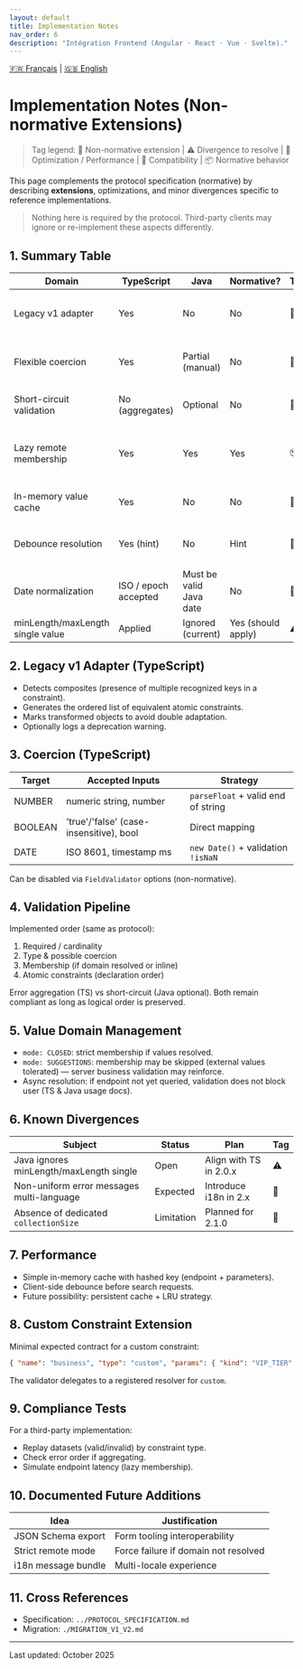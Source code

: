 ```yaml
---
layout: default
title: Implementation Notes
nav_order: 6
description: "Intégration Frontend (Angular · React · Vue · Svelte)."
---
```

[🇫🇷 Français](./IMPLEMENTATION_NOTES.md) | [🇬🇧 English](./en/IMPLEMENTATION_NOTES.md)

# Implementation Notes (Non-normative Extensions)

> Tag legend: 🔧 Non-normative extension | ⚠️ Divergence to resolve | 🚀 Optimization / Performance | 🧩 Compatibility | 📦 Normative behavior

This page complements the protocol specification (normative) by describing **extensions**, optimizations, and minor divergences specific to reference implementations.

> Nothing here is required by the protocol. Third-party clients may ignore or re-implement these aspects differently.

## 1. Summary Table
| Domain | TypeScript | Java | Normative? | Tag | Comment |
|--------|-----------|------|------------|-----|---------|
| Legacy v1 adapter | Yes | No | No | 🔧 | Automatic translation composites → atomics |
| Flexible coercion | Yes | Partial (manual) | No | 🔧 | Number, boolean, date from strings |
| Short-circuit validation | No (aggregates) | Optional | No | 🔧🚀 | Stop at first error for performance |
| Lazy remote membership | Yes | Yes | Yes | 📦 | Ignores membership if domain not yet resolved |
| In-memory value cache | Yes | No | No | 🚀 | Pluggable interface on TS side |
| Debounce resolution | Yes (hint) | No | Hint | 🚀 | Based on `debounceMs` from endpoint |
| Date normalization | ISO / epoch accepted | Must be valid Java date | No | 🔧 | TS tries to parse multiple formats |
| minLength/maxLength single value | Applied | Ignored (current) | Yes (should apply) | ⚠️ | Divergence to fix |

## 2. Legacy v1 Adapter (TypeScript)
- Detects composites (presence of multiple recognized keys in a constraint).
- Generates the ordered list of equivalent atomic constraints.
- Marks transformed objects to avoid double adaptation.
- Optionally logs a deprecation warning.

## 3. Coercion (TypeScript)
| Target | Accepted Inputs | Strategy |
|--------|----------------|----------|
| NUMBER | numeric string, number | `parseFloat` + valid end of string |
| BOOLEAN | 'true'/'false' (case-insensitive), bool | Direct mapping |
| DATE | ISO 8601, timestamp ms | `new Date()` + validation `!isNaN` |

Can be disabled via `FieldValidator` options (non-normative).

## 4. Validation Pipeline
Implemented order (same as protocol):
1. Required / cardinality
2. Type & possible coercion
3. Membership (if domain resolved or inline)
4. Atomic constraints (declaration order)

Error aggregation (TS) vs short-circuit (Java optional). Both remain compliant as long as logical order is preserved.

## 5. Value Domain Management
- `mode: CLOSED`: strict membership if values resolved.
- `mode: SUGGESTIONS`: membership may be skipped (external values tolerated) — server business validation may reinforce.
- Async resolution: if endpoint not yet queried, validation does not block user (TS & Java usage docs).

## 6. Known Divergences
| Subject | Status | Plan | Tag |
|--------|--------|------|-----|
| Java ignores minLength/maxLength single | Open | Align with TS in 2.0.x | ⚠️ |
| Non-uniform error messages multi-language | Expected | Introduce i18n in 2.x | 🔧 |
| Absence of dedicated `collectionSize` | Limitation | Planned for 2.1.0 | 🔧 |

## 7. Performance
- Simple in-memory cache with hashed key (endpoint + parameters).
- Client-side debounce before search requests.
- Future possibility: persistent cache + LRU strategy.

## 8. Custom Constraint Extension
Minimal expected contract for a custom constraint:
```json
{ "name": "business", "type": "custom", "params": { "kind": "VIP_TIER" }, "errorMessage": "Client not VIP" }
```
The validator delegates to a registered resolver for `custom`.

## 9. Compliance Tests
For a third-party implementation:
- Replay datasets (valid/invalid) by constraint type.
- Check error order if aggregating.
- Simulate endpoint latency (lazy membership).

## 10. Documented Future Additions
| Idea | Justification |
|------|---------------|
| JSON Schema export | Form tooling interoperability | 
| Strict remote mode | Force failure if domain not resolved | 
| i18n message bundle | Multi-locale experience | 

## 11. Cross References
- Specification: `../PROTOCOL_SPECIFICATION.md`
- Migration: `./MIGRATION_V1_V2.md`

---
Last updated: October 2025
